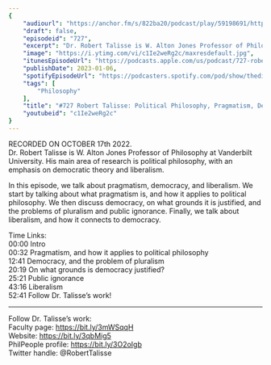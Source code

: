 ```yaml
---
{
	"audiourl": "https://anchor.fm/s/822ba20/podcast/play/59198691/https%3A%2F%2Fd3ctxlq1ktw2nl.cloudfront.net%2Fstaging%2F2022-9-17%2F11dc981c-cae9-0d6d-5aa5-ec5a5fe1b63c.m4a",
	"draft": false,
	"episodeid": "727",
	"excerpt": "Dr. Robert Talisse is W. Alton Jones Professor of Philosophy at Vanderbilt University. His main area of research is political philosophy, with an emphasis on democratic theory and liberalism.",
	"image": "https://i.ytimg.com/vi/c1Ie2weRg2c/maxresdefault.jpg",
	"itunesEpisodeUrl": "https://podcasts.apple.com/us/podcast/727-robert-talisse-political-philosophy-pragmatism/id1451347236?i=1000592914405&uo=4",
	"publishDate": 2023-01-06,
	"spotifyEpisodeUrl": "https://podcasters.spotify.com/pod/show/thedissenter/episodes/727-Robert-Talisse-Political-Philosophy--Pragmatism--Democracy--and-Liberalism-e1pd3p3",
	"tags": [
		"Philosophy"
	],
	"title": "#727 Robert Talisse: Political Philosophy, Pragmatism, Democracy, and Liberalism",
	"youtubeid": "c1Ie2weRg2c"
}
---
```

RECORDED ON OCTOBER 17th 2022.  
Dr. Robert Talisse is W. Alton Jones Professor of Philosophy at Vanderbilt University. His main area of research is political philosophy, with an emphasis on democratic theory and liberalism.

In this episode, we talk about pragmatism, democracy, and liberalism. We start by talking about what pragmatism is, and how it applies to political philosophy. We then discuss democracy, on what grounds it is justified, and the problems of pluralism and public ignorance. Finally, we talk about liberalism, and how it connects to democracy.

Time Links:  
<time>00:00</time> Intro  
<time>00:32</time> Pragmatism, and how it applies to political philosophy  
<time>12:41</time> Democracy, and the problem of pluralism  
<time>20:19</time> On what grounds is democracy justified?  
<time>25:21</time> Public ignorance  
<time>43:16</time> Liberalism  
<time>52:41</time> Follow Dr. Talisse’s work!

---

Follow Dr. Talisse’s work:  
Faculty page: https://bit.ly/3mWSqqH  
Website: https://bit.ly/3qbMig5  
PhilPeople profile: https://bit.ly/3O2oIgb  
Twitter handle: @RobertTalisse
